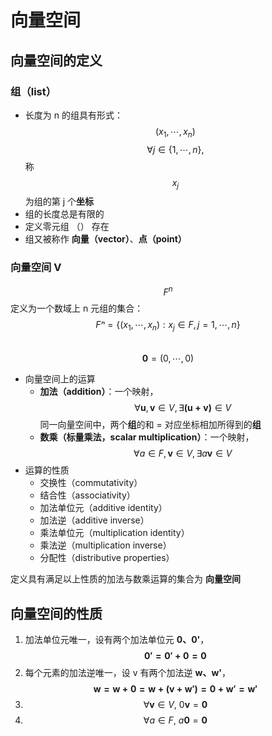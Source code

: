 # 向量空间

## 向量空间的定义

### **组**（list）

* 长度为 n 的组具有形式：  $$ ( x_1, \cdots ,x_n )$$
  $$ \forall j \in \{1, \cdots ,n\},$$ 称 $$x_j$$ 为组的第 j 个**坐标**
* 组的长度总是有限的
* 定义零元组 （） 存在
* 组又被称作 **向量（vector）**、**点（point）**

### 向量空间 V

$$ F^n $$ 定义为一个数域上 n 元组的集合：  
$$ Fⁿ= \{(x_1, \cdots , x_n): x_j \in F, j=1, \cdots ,n\} $$  
$$ \mathbf{0} = (0, \cdots ,0) $$

* 向量空间上的运算
  * **加法（addition）**：一个映射， $$ \forall \mathbf{u},\mathbf{v} \in V, \exists \mathbf{(u+v)} \in V $$ 同一向量空间中，两个**组**的和 = 对应坐标相加所得到的**组**
  * **数乘（标量乘法，scalar multiplication）**：一个映射， $$ \forall a \in F,\mathbf{v} \in V, \exists a\mathbf{v} \in V $$ 
* 运算的性质
  * 交换性（commutativity）
  * 结合性（associativity）
  * 加法单位元（additive identity）
  * 加法逆（additive inverse）
  * 乘法单位元（multiplication identity）
  * 乘法逆（multiplication inverse）
  * 分配性（distributive properties）

定义具有满足以上性质的加法与数乘运算的集合为 **向量空间**

## 向量空间的性质

1. 加法单位元唯一，设有两个加法单位元 **0、0'**， $$\mathbf{0' = 0'+0 = 0}$$
2. 每个元素的加法逆唯一，设 v 有两个加法逆 **w、w'**， $$ \mathbf{w = w+0 = w+(v+w') = 0+w' = w'}$$
3. $$ \forall \mathbf{v} \in V,\ 0\mathbf{v} = \mathbf{0} $$
4. $$ \forall a \in F,\ a\mathbf{0} = \mathbf{0} $$



